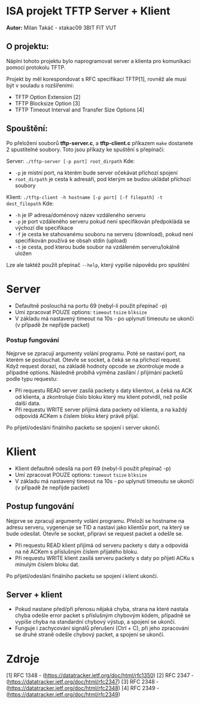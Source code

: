 ISA projekt
TFTP Server + Klient
===
**Autor:** Milan Takáč - xtakac09
3BIT FIT VUT

O projektu:
---
Náplní tohoto projektu bylo naprogramovat server a klienta pro komunikaci
pomocí protokolu TFTP.

Projekt by měl korespondovat s RFC specifikací TFTP[1], rovněž ale musí
být v souladu s rozšířeními:

- TFTP Option Extension [2]
- TFTP Blocksize Option [3]
- TFTP Timeout Interval and Transfer Size Options [4]
  
Spouštění:
---
Po přeložení souborů **tftp-server.c**, a **tftp-client.c** příkazem `make` dostanete 2 spustitelné soubory.
Toto jsou příkazy ke spuštění s přepínači:

Server: `./tftp-server [-p port] root_dirpath`
Kde:
*  `-p` je místní port, na kterém bude server očekávat příchozí spojení
*  `root_dirpath` je cesta k adresáři, pod kterým se budou ukládat příchozí soubory

Klient: `./tftp-client -h hostname [-p port] [-f filepath] -t dest_filepath`
Kde:
*  `-h` je IP adresa/doménový název vzdáleného serveru
*  `-p` je port vzdáleného serveru
pokud není specifikován předpokládá se výchozí dle specifikace
*  `-f` je cesta ke stahovanému souboru na serveru (download),
pokud není specifikován používá se obsah stdin (upload)
*  `-t` je cesta, pod kterou bude soubor na vzdáleném serveru/lokálně uložen

Lze ale taktéž použít přepínač `--help`, který vypíše nápovědu pro spuštění

**Server**
===
- Defaultně poslouchá na portu 69 (nebyl-li použit přepínač -p)
- Umí zpracovat POUZE options:
`timeout` 
`tsize` 
`blksize`
- V základu má nastavený timeout na 10s - po uplynutí timeoutu se ukončí (v případě že nepřijde packet)

### Postup fungování
Nejprve se zpracují argumenty volání programu.
Poté se nastaví port, na kterém se poslouchat.
Otevře se socket, a čeká se na příchozí request. 
Když request dorazí, na základě hodnoty opcode se zkontroluje mode a případné options.
Následně probíhá výměna zasílání / přijímání packetů podle typu requestu:
- Při requestu READ server zasílá packety s daty klientovi, a čeká na ACK od klienta,  a zkontroluje číslo bloku který mu klient potvrdil, než pošle další data.
- Při requestu WRITE server přijímá data packety od klienta, a na každý odpovídá ACKem s číslem bloku který právě přijal.

Po přijetí/odeslání finálního packetu se spojení i server ukončí.

**Klient**
===
- Klient defaultně odesílá na port 69 (nebyl-li použit přepínač -p)
- Umí zpracovat POUZE options:
`timeout` 
`tsize` 
`blksize`
- V základu má nastavený timeout na 10s - po uplynutí timeoutu se ukončí (v případě že nepřijde packet)

## Postup fungování
Nejprve se zpracují argumenty volání programu.
Přeloží se hostname na adresu serveru, vygeneruje se TID a nastaví jako klientův port, na který se bude odesílat.
Otevře se socket, připraví se request packet a odešle se. 
- Při requestu READ klient přijímá od serveru packety s daty a odpovídá na ně ACKem s příslušným číslem přijatého bloku.
- Při requestu WRITE klient zasílá serveru packety s daty po přijetí ACKu s minulým číslem bloku dat.

Po přijetí/odeslání finálního packetu se spojení i klient ukončí.

## Server + klient
- Pokud nastane před/při přenosu nějaká chyba, strana na které nastala chyba odešle error packet s příslušným chybovým kódem, případně se vypíše chyba na standardní chybový výstup, a spojení se ukončí.
- Funguje i zachycování signálů přerušení (Ctrl + C), při jeho zpracování se druhé straně odešle chybový packet, a spojení se ukončí.

**Zdroje**
===
[1] RFC 1348 - (https://datatracker.ietf.org/doc/html/rfc1350)
[2] RFC 2347 - (https://datatracker.ietf.org/doc/html/rfc2347)
[3] RFC 2348 - (https://datatracker.ietf.org/doc/html/rfc2348)
[4] RFC 2349 - (https://datatracker.ietf.org/doc/html/rfc2349)